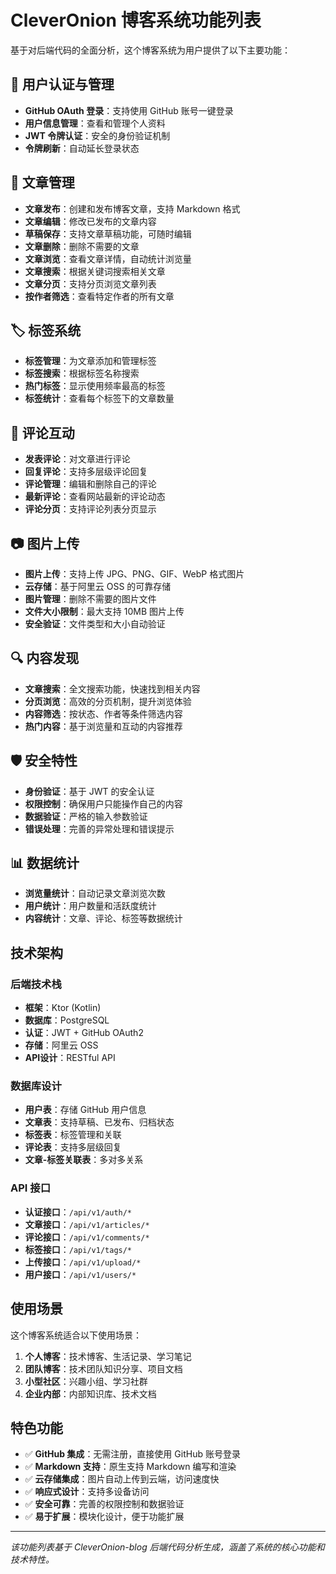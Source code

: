 # CleverOnion 博客系统功能列表

基于对后端代码的全面分析，这个博客系统为用户提供了以下主要功能：

## 🔐 用户认证与管理
- **GitHub OAuth 登录**：支持使用 GitHub 账号一键登录
- **用户信息管理**：查看和管理个人资料
- **JWT 令牌认证**：安全的身份验证机制
- **令牌刷新**：自动延长登录状态

## 📝 文章管理
- **文章发布**：创建和发布博客文章，支持 Markdown 格式
- **文章编辑**：修改已发布的文章内容
- **草稿保存**：支持文章草稿功能，可随时编辑
- **文章删除**：删除不需要的文章
- **文章浏览**：查看文章详情，自动统计浏览量
- **文章搜索**：根据关键词搜索相关文章
- **文章分页**：支持分页浏览文章列表
- **按作者筛选**：查看特定作者的所有文章

## 🏷️ 标签系统
- **标签管理**：为文章添加和管理标签
- **标签搜索**：根据标签名称搜索
- **热门标签**：显示使用频率最高的标签
- **标签统计**：查看每个标签下的文章数量

## 💬 评论互动
- **发表评论**：对文章进行评论
- **回复评论**：支持多层级评论回复
- **评论管理**：编辑和删除自己的评论
- **最新评论**：查看网站最新的评论动态
- **评论分页**：支持评论列表分页显示

## 📷 图片上传
- **图片上传**：支持上传 JPG、PNG、GIF、WebP 格式图片
- **云存储**：基于阿里云 OSS 的可靠存储
- **图片管理**：删除不需要的图片文件
- **文件大小限制**：最大支持 10MB 图片上传
- **安全验证**：文件类型和大小自动验证

## 🔍 内容发现
- **文章搜索**：全文搜索功能，快速找到相关内容
- **分页浏览**：高效的分页机制，提升浏览体验
- **内容筛选**：按状态、作者等条件筛选内容
- **热门内容**：基于浏览量和互动的内容推荐

## 🛡️ 安全特性
- **身份验证**：基于 JWT 的安全认证
- **权限控制**：确保用户只能操作自己的内容
- **数据验证**：严格的输入参数验证
- **错误处理**：完善的异常处理和错误提示

## 📊 数据统计
- **浏览量统计**：自动记录文章浏览次数
- **用户统计**：用户数量和活跃度统计
- **内容统计**：文章、评论、标签等数据统计

## 技术架构

### 后端技术栈
- **框架**：Ktor (Kotlin)
- **数据库**：PostgreSQL
- **认证**：JWT + GitHub OAuth2
- **存储**：阿里云 OSS
- **API设计**：RESTful API

### 数据库设计
- **用户表**：存储 GitHub 用户信息
- **文章表**：支持草稿、已发布、归档状态
- **标签表**：标签管理和关联
- **评论表**：支持多层级回复
- **文章-标签关联表**：多对多关系

### API 接口
- **认证接口**：`/api/v1/auth/*`
- **文章接口**：`/api/v1/articles/*`
- **评论接口**：`/api/v1/comments/*`
- **标签接口**：`/api/v1/tags/*`
- **上传接口**：`/api/v1/upload/*`
- **用户接口**：`/api/v1/users/*`

## 使用场景

这个博客系统适合以下使用场景：

1. **个人博客**：技术博客、生活记录、学习笔记
2. **团队博客**：技术团队知识分享、项目文档
3. **小型社区**：兴趣小组、学习社群
4. **企业内部**：内部知识库、技术文档

## 特色功能

- ✅ **GitHub 集成**：无需注册，直接使用 GitHub 账号登录
- ✅ **Markdown 支持**：原生支持 Markdown 编写和渲染
- ✅ **云存储集成**：图片自动上传到云端，访问速度快
- ✅ **响应式设计**：支持多设备访问
- ✅ **安全可靠**：完善的权限控制和数据验证
- ✅ **易于扩展**：模块化设计，便于功能扩展

---

*该功能列表基于 CleverOnion-blog 后端代码分析生成，涵盖了系统的核心功能和技术特性。*